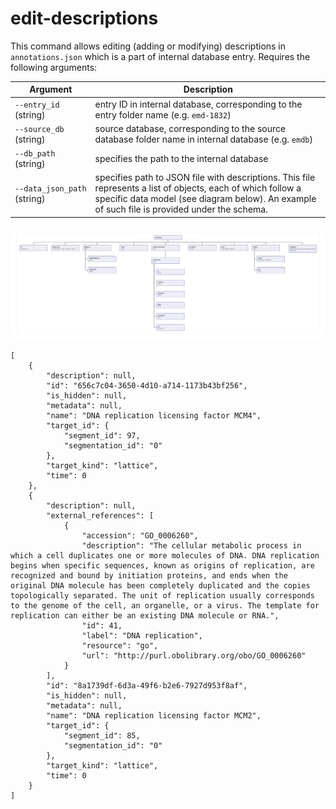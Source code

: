 # edit-descriptions
This command allows editing (adding or modifying) descriptions in `annotations.json` which is a part of internal database entry. Requires the following arguments:

| Argument | Description |
| -------- | ---------- |
| `--entry_id` (string) | entry ID in internal database, corresponding to the entry folder name (e.g. `emd-1832`) |
| `--source_db` (string) | source database, corresponding to the source database folder name in internal database (e.g. `emdb`)|
| `--db_path` (string) | specifies the path to the internal database |
| `--data_json_path` (string) | specifies path to JSON file with descriptions. This file represents a list of objects, each of which follow a specific data model (see diagram below). An example of such file is provided under the schema. |

[![](description_schema.jpg)](description_schema.jpg)

```shell
[
    {
        "description": null,
        "id": "656c7c04-3650-4d10-a714-1173b43bf256",
        "is_hidden": null,
        "metadata": null,
        "name": "DNA replication licensing factor MCM4",
        "target_id": {
            "segment_id": 97,
            "segmentation_id": "0"
        },
        "target_kind": "lattice",
        "time": 0
    },
    {
        "description": null,
        "external_references": [
            {
                "accession": "GO_0006260",
                "description": "The cellular metabolic process in which a cell duplicates one or more molecules of DNA. DNA replication begins when specific sequences, known as origins of replication, are recognized and bound by initiation proteins, and ends when the original DNA molecule has been completely duplicated and the copies topologically separated. The unit of replication usually corresponds to the genome of the cell, an organelle, or a virus. The template for replication can either be an existing DNA molecule or RNA.",
                "id": 41,
                "label": "DNA replication",
                "resource": "go",
                "url": "http://purl.obolibrary.org/obo/GO_0006260"
            }
        ],
        "id": "8a1739df-6d3a-49f6-b2e6-7927d953f8af",
        "is_hidden": null,
        "metadata": null,
        "name": "DNA replication licensing factor MCM2",
        "target_id": {
            "segment_id": 85,
            "segmentation_id": "0"
        },
        "target_kind": "lattice",
        "time": 0
    }
]
```
